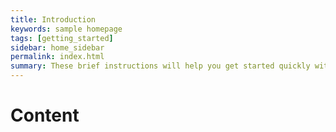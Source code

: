 ```yaml
---
title: Introduction
keywords: sample homepage
tags: [getting_started]
sidebar: home_sidebar
permalink: index.html
summary: These brief instructions will help you get started quickly with the theme. The other topics in this help provide additional information and detail about working with other aspects of this theme and Jekyll.
---
```


# Content

